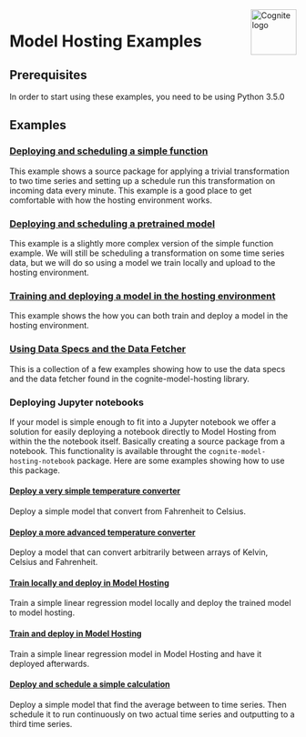 <a href="https://cognite.com/">
    <img src="https://github.com/cognitedata/cognite-python-docs/blob/master/img/cognite_logo.png" alt="Cognite logo" title="Cognite" align="right" height="80" />
</a>

Model Hosting Examples
======================

## Prerequisites
In order to start using these examples, you need to be using Python 3.5.0

## Examples

### [Deploying and scheduling a simple function](simple_function/SimpleFunction.ipynb)

This example shows a source package for applying a trivial transformation to two time series and setting up a schedule 
run this transformation on incoming data every minute. This example is a good place to get comfortable with how the 
hosting environment works.

### [Deploying and scheduling a pretrained model](scheduled_model/ScheduledPrediction.ipynb)

This example is a slightly more complex version of the simple function example. We will still be scheduling a 
transformation on some time series data, but we will do so using a model we train locally and upload to the hosting 
environment.

### [Training and deploying a model in the hosting environment](simple_train_predict/TrainAndPredict.ipynb)

This example shows the how you can both train and deploy a model in the hosting environment.

### [Using Data Specs and the Data Fetcher](data_fetcher/)

This is a collection of a few examples showing how to use the data specs and the data fetcher found in the 
cognite-model-hosting library.

### Deploying Jupyter notebooks

If your model is simple enough to fit into a Jupyter notebook we offer a solution for easily deploying a
notebook directly to Model Hosting from within the the notebook itself.
Basically creating a source package from a notebook.
This functionality is available throught the `cognite-model-hosting-notebook` package.
Here are some examples showing how to use this package.

#### [Deploy a very simple temperature converter](notebook/simple_temperature_converter/SimpleTemperatureConverter.ipynb)

Deploy a simple model that convert from Fahrenheit to Celsius.

#### [Deploy a more advanced temperature converter](notebook/advanced_temperature_converter/AdvancedTemperatureConverter.ipynb)

Deploy a model that can convert arbitrarily between arrays of Kelvin, Celsius and Fahrenheit.

#### [Train locally and deploy in Model Hosting](notebook/training/LocalTraining.ipynb)

Train a simple linear regression model locally and deploy the trained model to model hosting.

#### [Train and deploy in Model Hosting](notebook/training/CloudTraining.ipynb)

Train a simple linear regression model in Model Hosting and have it deployed afterwards.

#### [Deploy and schedule a simple calculation](notebook/simple_scheduled_calculation/SimpleScheduledCalculation.ipynb)

Deploy a simple model that find the average between to time series.
Then schedule it to run continuously on two actual time series and outputting to a third time series.
